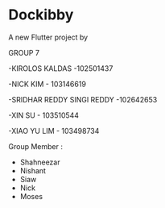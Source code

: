 # Dockibby

A new Flutter project by

GROUP 7 

-KIROLOS KALDAS -102501437 

-NICK KIM - 103146619 

-SRIDHAR REDDY SINGI REDDY -102642653 

-XIN SU - 103510544 

-XIAO YU LIM - 103498734 


Group Member : 

- Shahneezar
- Nishant
- Siaw
- Nick 
- Moses
